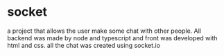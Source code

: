 # socket
 a project that allows the user make some chat with other people. All backend was made by node and typescript and front was developed with html and css. all the chat was created using socket.io
